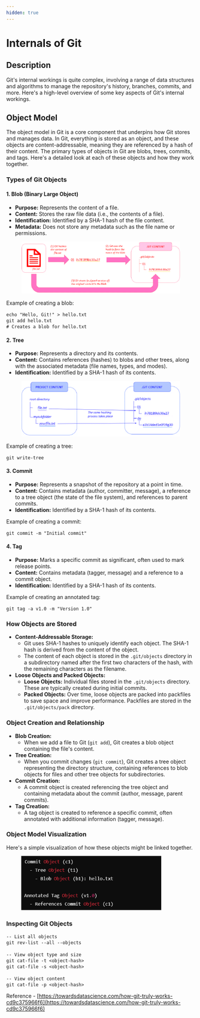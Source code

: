```yaml
---
hidden: true
---
```


# Internals of Git

## Description

Git's internal workings is quite complex, involving a range of data structures and algorithms to manage the repository's history, branches, commits, and more. Here's a high-level overview of some key aspects of Git's internal workings.

## Object Model

The object model in Git is a core component that underpins how Git stores and manages data. In Git, everything is stored as an object, and these objects are content-addressable, meaning they are referenced by a hash of their content. The primary types of objects in Git are blobs, trees, commits, and tags. Here's a detailed look at each of these objects and how they work together.

### Types of Git Objects

#### **1. Blob (Binary Large Object)**

* **Purpose:** Represents the content of a file.
* **Content:** Stores the raw file data (i.e., the contents of a file).
* **Identification:** Identified by a SHA-1 hash of the file content.
* **Metadata:** Does not store any metadata such as the file name or permissions.

<figure><img src="../.gitbook/assets/image (402).png" alt="" width="563"><figcaption></figcaption></figure>

Example of creating a blob:

```
echo "Hello, Git!" > hello.txt
git add hello.txt
# Creates a blob for hello.txt
```

#### **2. Tree**

* **Purpose:** Represents a directory and its contents.
* **Content:** Contains references (hashes) to blobs and other trees, along with the associated metadata (file names, types, and modes).
* **Identification:** Identified by a SHA-1 hash of its contents.

<figure><img src="../.gitbook/assets/image (406).png" alt="" width="563"><figcaption></figcaption></figure>

Example of creating a tree:

```
git write-tree
```

#### **3. Commit**

* **Purpose:** Represents a snapshot of the repository at a point in time.
* **Content:** Contains metadata (author, committer, message), a reference to a tree object (the state of the file system), and references to parent commits.
* **Identification:** Identified by a SHA-1 hash of its contents.

Example of creating a commit:

```
git commit -m "Initial commit"
```

#### **4. Tag**

* **Purpose:** Marks a specific commit as significant, often used to mark release points.
* **Content:** Contains metadata (tagger, message) and a reference to a commit object.
* **Identification:** Identified by a SHA-1 hash of its contents.

Example of creating an annotated tag:

```
git tag -a v1.0 -m "Version 1.0"
```

### How Objects are Stored

* **Content-Addressable Storage:**
  * Git uses SHA-1 hashes to uniquely identify each object. The SHA-1 hash is derived from the content of the object.
  * The content of each object is stored in the `.git/objects` directory in a subdirectory named after the first two characters of the hash, with the remaining characters as the filename.
* **Loose Objects and Packed Objects:**
  * **Loose Objects:** Individual files stored in the `.git/objects` directory. These are typically created during initial commits.
  * **Packed Objects:** Over time, loose objects are packed into packfiles to save space and improve performance. Packfiles are stored in the `.git/objects/pack` directory.

### Object Creation and Relationship

* **Blob Creation:**
  * When we add a file to Git (`git add`), Git creates a blob object containing the file's content.
* **Tree Creation:**
  * When you commit changes (`git commit`), Git creates a tree object representing the directory structure, containing references to blob objects for files and other tree objects for subdirectories.
* **Commit Creation:**
  * A commit object is created referencing the tree object and containing metadata about the commit (author, message, parent commits).
* **Tag Creation:**
  * A tag object is created to reference a specific commit, often annotated with additional information (tagger, message).

### Object Model Visualization

Here's a simple visualization of how these objects might be linked together.

<figure><img src="../.gitbook/assets/image (400).png" alt="" width="374"><figcaption></figcaption></figure>

### Inspecting Git Objects

```
-- List all objects
git rev-list --all --objects

-- View object type and size
git cat-file -t <object-hash>
git cat-file -s <object-hash>

-- View object content
git cat-file -p <object-hash>
```

Reference - [https://towardsdatascience.com/how-git-truly-works-cd9c375966f6](https://towardsdatascience.com/how-git-truly-works-cd9c375966f6)
